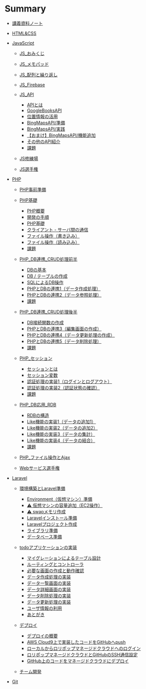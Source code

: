 # Summary

- [講義資料ノート](./note/README.md)
  <!-- - [受講時の注意](./note/about.md) -->
  <!-- - [課題提出](./note/work-post.md) -->
  <!-- - [プログラミングのおもしろさ](./note/why-programming-is-intersting.md) -->
  <!-- - [時間をコミットせよ](./note/commit-time.md) -->

- [HTML&CSS](./html_css/README.md)
  <!-- - [HTML](./html_css/html.md)
  - [CSS/背景，文字の大きさ，色](./html_css/css.md)
  - [CSS/レイアウト](./html_css/flex.md)
  - [演習](./html_css/work.md) -->

- [JavaScript](./js/README.md)
    <!-- - [JavaScriptとは]() -->
  - [JS_おみくじ](./js/js01/README.md)
    <!-- - [JavaScriptを書く](./js/js01/code-javascript.md)
    - [変数と計算](./js/js01/variable.md)
    - [ランダムな数（乱数）をつくる](./components/random.md)
    - [条件分岐](./components/if.md)
    - [演習（おみくじWebアプリの実装）](./js/js01/omikuji.md)
    - [課題](./js/js01/work.md) -->

  - [JS_メモパッド](./js/js02/README.md)
    <!-- - [配列](./components/array.md)
    - [繰り返し処理](./components/for.md)
    - [オブジェクト](./components/object.md)
    - [localstorage（メモ帳初級）](./js/js02/memopad01.md)
    - [JSONデータ（メモ帳中級）](./js/js02/json.md)
    - [演習（メモ帳Webアプリの実装）](./js/js02/memopad02.md)
    - [課題](./js/js02/work.md) -->

  - [JS_配列と繰り返し](./js/js03/README.md)
    <!-- - [配列](./components/array.md)
    - [繰り返し処理](./components/for.md)
    - [配列と繰り返しの練習](./js/js03/array-for.md)
    - [クイズアプリ初級](./js/js03/quiz01.md)
    - [クイズアプリ中級](./js/js03/quiz02.md)
    - [課題](./js/js03/work.md) -->

  - [JS_Firebase](./js/js04/README.md)
    <!-- - [関数](./components/function.md)
    - [リアルタイムチャットの実装](./js/js04/chat-app.md)
    - [Firebaseとは](./js/js04/firebase-about.md)
    - [Firebaseの準備1（プロジェクトの作成）](./js/js04/firebase-project.md)
    - [Firebaseの準備2（ソースコード修正）](./js/js04/firebase-js.md)
    - [Firebaseの準備3（データベースの準備）](./js/js04/firebase-db.md)
    - [チャット画面の実装とデータの送信](./js/js04/chat-create.md)
    - [データのリアルタイム取得と画面表示](./js/js04/chat-read.md)
    - [【参考】Enterキーで送信](./js/js04/keycode.md)
    - [課題と提出時の注意点](./js/js04/work.md) -->

  - [JS_API](./js/js05/README.md)

    - [APIとは](./js/js05/about-api.md)
    - [GoogleBooksAPI](./js/js05/booksapi.md)
    - [位置情報の活用](./js/js05/geolocation.md)
    - [BingMapsAPI/準備](./js/js05/bingmapsapi-setup.md)
    - [BingMapsAPI/実践](./js/js05/bingmapsapi-map.md)
    - [【おまけ】BingMapsAPI/機能追加](./js/js05/bingmapsapi-pin.md)
    - [その他のAPI紹介](./js/js05/other-api.md)
    - [課題](./js/js05/work.md)

  - [JS修練場](./js/js06/README.md)
    <!-- - [例題](./js/js06/example.md) -->

  - [JS選手権](./js/js_contest/README.md)

- [PHP](./php/README.md)

  - [PHP事前準備](./php/php_setup/README.md)

  - [PHP基礎](./php/php01/README.md)

    - [PHP概要](./php/php01/about-php.md)
    - [開発の手順](./php/php01/get-started.md)
    - [PHP基礎](./php/php01/php-start.md)
    - [クライアント - サーバ間の通信](./php/php01/get-post.md)
    - [ファイル操作（書き込み）](./php/php01/write-file.md)
    - [ファイル操作（読み込み）](./php/php01/read-file.md)
    - [課題](./php/php01/work.md)

  - [PHP_DB連携_CRUD処理前半](./php/php02/README.md)

    - [DBの基本](./php/php02/about-db.md)
    - [DB / テーブルの作成](./php/php02/start-db.md)
    - [SQLによるDB操作](./php/php02/db-sql.md)
    - [PHPとDBの連携1（データ作成処理）](./php/php02/sql-create.md)
    - [PHPとDBの連携2（データ参照処理）](./php/php02/sql-read.md)
    - [課題](./php/php02/work.md)

  - [PHP_DB連携_CRUD処理後半](./php/php03/README.md)

    - [DB接続関数の作成](./php/php03/function-db-connect.md)
    - [PHPとDBの連携3（編集画面の作成）](./php/php03/sql-edit.md)
    - [PHPとDBの連携4（データ更新処理の作成）](./php/php03/sql-update.md)
    - [PHPとDBの連携5（データ削除処理）](./php/php03/sql-delete.md)
    - [課題](./php/php03/work.md)

  - [PHP_セッション](./php/php04/README.md)

    - [セッションとは](./php/php04/about-session.md)
    - [セッション変数](./php/php04/session-variables.md)
    - [認証処理の実装1（ログインとログアウト）](./php/php04/auth-01.md)
    - [認証処理の実装2（認証状態の確認）](./php/php04/auth-02.md)
    - [課題](./php/php04/work.md)

  - [PHP_DB応用_RDB](./php/php05/README.md)

    - [RDBの構造](./php/php05/about-rdb.md)
    - [Like機能の実装1（データの追加1）](./php/php05/like-add.md)
    - [Like機能の実装2（データの追加2）](./php/php05/like-delete.md)
    - [Like機能の実装3（データの集計）](./php/php05/like-groupby.md)
    - [Like機能の実装4（データの結合）](./php/php05/like-join.md)
    - [課題](./php/php05/work.md)

  - [PHP_ファイル操作とAjax](./php/php06/README.md)

  - [Webサービス選手権](./php/web_contest/README.md)

- [Laravel](./laravel/README.md)

  - [環境構築とLaravel準備](./laravel/laravel01/README.md)
    - [Environment（仮想マシン）準備](./laravel/laravel01/environment.md)
    - [⚠️ 仮想マシンの容量追加（EC2操作）](./laravel/laravel01/add-volume.md)
    - [⚠️ swapメモリ作成](./laravel/laravel01/add-memory.md)
    - [Laravelインストール準備](./laravel/laravel01/laravel-install.md)
    - [Laravelプロジェクト作成](./laravel/laravel01/create-project.md)
    - [ライブラリ準備](./laravel/laravel01/add-laravel-breeze.md)
    - [データベース準備](./laravel/laravel01/setup-db.md)

  - [todoアプリケーションの実装](./laravel/laravel02/README.md)
    - [マイグレーションによるテーブル設計](./laravel/laravel02/laravel-migration.md)
    - [ルーティングとコントローラ](./laravel/laravel02/laravel-routes-controllers.md)
    - [必要な画面の作成と動作確認](./laravel/laravel02/laravel-views.md)
    - [データ作成処理の実装](./laravel/laravel02/laravel-create.md)
    - [データ一覧画面の実装](./laravel/laravel02/laravel-read.md)
    - [データ詳細画面の実装](./laravel/laravel02/laravel-show.md)
    - [データ削除処理の実装](./laravel/laravel02/laravel-delete.md)
    - [データ更新処理の実装](./laravel/laravel02/laravel-update.md)
    - [ユーザ情報の利用](./laravel/laravel02/laravel-auth.md)
    - [あとがき](./laravel/laravel02/summary.md)

  - [デプロイ](./laravel/deploy/README.md)

    - [デプロイの概要](./laravel/deploy/deploy-image.md)
    - [AWS Cloud9上で実装したコードをGitHubへpush](./laravel/deploy/cloud9-to-github.md)
    - [ローカルからロリポップマネージドクラウドへのログイン](./laravel/deploy/setup-lolipop.md)
    - [ロリポップマネージドクラウドとGitHubのSSH通信設定](./laravel/deploy/lolipop-to-github.md)
    - [GitHub上のコードをマネージドクラウドにデプロイ](./laravel/deploy/github-to-lolipop.md)

  - [チーム開発](./laravel/team_contest/README.md)

- [Git](./git/README.md)

  <!-- - [yyyymmdd_cli](./git/cli.md)
  - [yyyymmdd_git](./git/git.md)
  - [yyyymmdd_github概要](./git/github-about.md)
  - [yyyymmdd_github設定](./git/github-setup.md)
  - [yyyymmdd_githubにプロダクトをpush](./git/github-init.md)
  - [yyyymmdd_githubに最新版をpush](./git/github-push.md) -->

